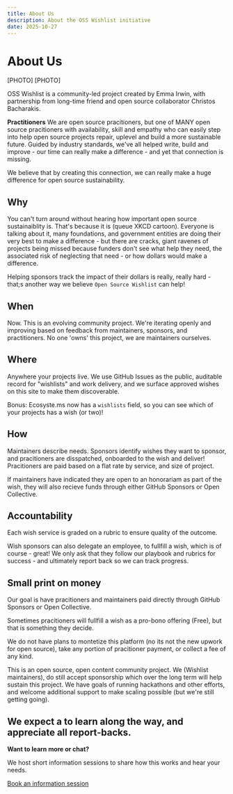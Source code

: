 ```yaml
---
title: About Us
description: About the OSS Wishlist initiative
date: 2025-10-27
---
```


# About Us

[PHOTO] [PHOTO]

OSS Wishlist is a community-led project created by Emma Irwin, with partnership from long-time friend and open source collaborator Christos Bacharakis.

**Practitioners** We are open source pracitioners, but one of MANY open source pracitioners with availability, skill and empathy who can easily step into help open source projects repair, uplevel and build a more sustainable future.  Guided by industry standards, we've all helped write, build and improve - our time can really make a difference - and yet that connection is missing. 

We believe that by creating this connection, we can really make a huge difference for open source sustainability. 

## Why

You can't turn around without hearing how important open source sustainaiblity is. That's because it is (queue XKCD cartoon). Everyone is talking about it, many foundations, and government entities are doing their very best to make a difference - but there are cracks, giant ravenes of projects being missed because funders don't see what help they need, the associated risk of neglecting that need - or how dollars would make a difference.

Helping sponsors track the impact of their dollars is really, really hard - that;s another way we believe `Open Source Wishlist` can help!

## When

Now. This is an evolving community project. We're iterating openly and improving based on feedback from maintainers, sponsors, and practitioners.  No one 'owns' this project, we are maintainers ourselves.  

## Where

Anywhere your projects live. We use GitHub Issues as the public, auditable record for "wishlists" and work delivery, and we surface approved wishes on this site to make them discoverable.

Bonus: Ecosyste.ms now has a `wishlists` field, so you can see which of your projects has a wish (or two)!

## How

Maintainers describe needs. Sponsors identify wishes they want to sponsor, and pracitioners are disspatched, onboarded to the wish and deliver!  Pracitioners are paid based on a flat rate by service, and size of project.

If maintainers have indicated they are open to an honorariam as part of the wish, they will also recieve funds through either GitHub Sponsors or Open Collective.


## Accountability

Each wish service is graded on a rubric to ensure quality of the outcome. 

Wish sponsors can also delegate an employee, to fullfill a wish, which is of course - great! We only ask that they follow our playbook and rubrics for success - and ultimately report back so we can track progress.  


## Small print on money

Our goal is have pracitioners and maintainers paid directly through GitHub Sponsors or Open Collective. 

Sometimes pracitioners will fullfill a wish as a pro-bono offering (Free), but that is something they decide.  

We do not have plans to montetize this platform (no its not the new upwork for open source), take any portion of pracitioner payment, or collect a fee of any kind.

This is an open source, open content community project.  We (Wishlist maintainers), do still accept sponsorship which over the long term will help sustain this project.  We have goals of running hackathons and other efforts, and welcome additional support to make scaling possible (but we're still getting going).

**We expect a to learn along the way, and appreciate all report-backs**.
---

**Want to learn more or chat?**

We host short information sessions to share how this works and hear your needs.

[Book an information session](https://calendly.com/emma-irwin-z6wm)
